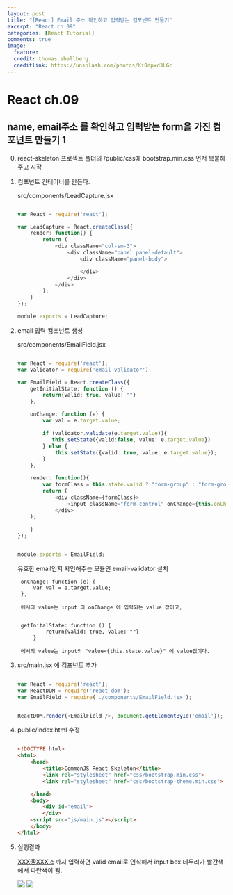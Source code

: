 ```yaml
---
layout: post
title: "[React] Email 주소 확인하고 입력받는 컴포넌트 만들기"
excerpt: "React ch.09"
categories: [React Tutorial]
comments: true
image:
  feature:
  credit: thomas shellberg
  creditlink: https://unsplash.com/photos/Ki0dpxd3LGc
---
```


# React ch.09

## name, email주소 를 확인하고 입력받는 form을 가진 컴포넌트 만들기 1

0. react-skeleton 프로젝트 폴더의 /public/css에 bootstrap.min.css 먼저 복붙해주고 시작


1. 컴포넌트 컨테이너를 만든다.

    src/components/LeadCapture.jsx

    ```typescript jsx

    var React = require('react');

    var LeadCapture = React.createClass({
        render: function() {
            return (
                <div className="col-sm-3">
                    <div className="panel panel-default">
                        <div className="panel-body">

                        </div>
                    </div>
                </div>
            );
        }
    });

    module.exports = LeadCapture;

    ```

2. email 입력 컴포넌트 생성

    src/components/EmailField.jsx

    ```typescript jsx

    var React = require('react');
    var validator = require('email-validator');

    var EmailField = React.createClass({
        getInitialState: function () {
            return{valid: true, value: ""}
        },

        onChange: function (e) {
            var val = e.target.value;

            if (validator.validate(e.target.value)){
               this.setState({valid:false, value: e.target.value})
            } else {
                this.setState({valid: true, value: e.target.value});
            }
        },

        render: function(){
            var formClass = this.state.valid ? "form-group" : "form-group has-error"
            return (
                <div className={formClass}>
                    <input className="form-control" onChange={this.onChange} placeholder="Email" value={this.state.value}/>
                </div>
        );

        }
    });


    module.exports = EmailField;

    ```

    유효한 email인지 확인해주는 모듈인 email-validator 설치

        onChange: function (e) {
            var val = e.target.value;
        },

        에서의 value는 input 의 onChange 에 입력되는 value 값이고,


        getInitalState: function () {
                return{valid: true, value: ""}
            }

        에서의 value는 input의 "value={this.state.value}" 에 value값이다.


3. src/main.jsx 에 컴포넌트 추가

    ```typescript jsx
    
    var React = require('react');
    var ReactDOM = require('react-dom');
    var EmailField = require('./components/EmailField.jsx');


    ReactDOM.render(<EmailField />, document.getElementById('email'));


    ```           

4. public/index.html 수정

    ```html

    <!DOCTYPE html>
    <html>
        <head>
            <title>CommonJS React Skeleton</title>
            <link rel="stylesheet" href="css/bootstrap.min.css">
            <link rel="stylesheet" href="css/bootstrap-theme.min.css">

        </head>
        <body>
            <div id="email">
            </div>
        <script src="js/main.js"></script>
        </body>
    </html>

    ```

5. 실행결과

    XXX@XXX.c 까지 입력하면 valid email로 인식해서 input box 테두리가 빨간색에서 파란색이 됨.

    <img src="https://cdn-images-1.medium.com/max/2000/1*bgs49E8yND0UGQGRYm_oug.png">

    <img src="https://cdn-images-1.medium.com/max/2000/1*3DpGBNF0Ef5J3uz3NNKsFg.png">
